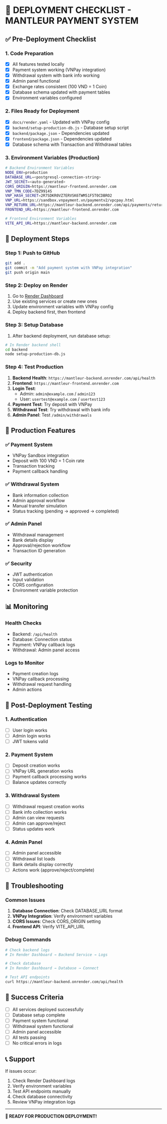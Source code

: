 # 🚀 DEPLOYMENT CHECKLIST - MANTLEUR PAYMENT SYSTEM

## ✅ Pre-Deployment Checklist

### 1. **Code Preparation**
- [x] All features tested locally
- [x] Payment system working (VNPay integration)
- [x] Withdrawal system with bank info working
- [x] Admin panel functional
- [x] Exchange rates consistent (100 VND = 1 Coin)
- [x] Database schema updated with payment tables
- [x] Environment variables configured

### 2. **Files Ready for Deployment**
- [x] `docs/render.yaml` - Updated with VNPay config
- [x] `backend/setup-production-db.js` - Database setup script
- [x] `backend/package.json` - Dependencies updated
- [x] `frontend/package.json` - Dependencies updated
- [x] Database schema with Transaction and Withdrawal tables

### 3. **Environment Variables (Production)**
```bash
# Backend Environment Variables
NODE_ENV=production
DATABASE_URL=<postgresql-connection-string>
JWT_SECRET=<auto-generated>
CORS_ORIGIN=https://mantleur-frontend.onrender.com
VNP_TMN_CODE=7DZ9914S
VNP_HASH_SECRET=2R7SDKR0VZ7ERVSK6TWM51F5T0CDBRO2
VNP_URL=https://sandbox.vnpayment.vn/paymentv2/vpcpay.html
VNP_RETURN_URL=https://mantleur-backend.onrender.com/api/payments/return
FRONTEND_URL=https://mantleur-frontend.onrender.com

# Frontend Environment Variables
VITE_API_URL=https://mantleur-backend.onrender.com
```

## 🚀 Deployment Steps

### Step 1: Push to GitHub
```bash
git add .
git commit -m "Add payment system with VNPay integration"
git push origin main
```

### Step 2: Deploy on Render
1. Go to [Render Dashboard](https://dashboard.render.com)
2. Use existing services or create new ones
3. Update environment variables with VNPay config
4. Deploy backend first, then frontend

### Step 3: Setup Database
1. After backend deployment, run database setup:
```bash
# In Render backend shell
cd backend
node setup-production-db.js
```

### Step 4: Test Production
1. **Backend Health**: `https://mantleur-backend.onrender.com/api/health`
2. **Frontend**: `https://mantleur-frontend.onrender.com`
3. **Login Test**: 
   - Admin: `admin@example.com` / `admin123`
   - User: `usertest@example.com` / `usertest123`
4. **Payment Test**: Try deposit with VNPay
5. **Withdrawal Test**: Try withdrawal with bank info
6. **Admin Panel**: Test `/admin/withdrawals`

## 🔧 Production Features

### ✅ Payment System
- VNPay Sandbox integration
- Deposit with 100 VND = 1 Coin rate
- Transaction tracking
- Payment callback handling

### ✅ Withdrawal System
- Bank information collection
- Admin approval workflow
- Manual transfer simulation
- Status tracking (pending → approved → completed)

### ✅ Admin Panel
- Withdrawal management
- Bank details display
- Approval/rejection workflow
- Transaction ID generation

### ✅ Security
- JWT authentication
- Input validation
- CORS configuration
- Environment variable protection

## 📊 Monitoring

### Health Checks
- Backend: `/api/health`
- Database: Connection status
- Payment: VNPay callback logs
- Withdrawal: Admin panel access

### Logs to Monitor
- Payment creation logs
- VNPay callback processing
- Withdrawal request handling
- Admin actions

## 🎯 Post-Deployment Testing

### 1. **Authentication**
- [ ] User login works
- [ ] Admin login works
- [ ] JWT tokens valid

### 2. **Payment System**
- [ ] Deposit creation works
- [ ] VNPay URL generation works
- [ ] Payment callback processing works
- [ ] Balance updates correctly

### 3. **Withdrawal System**
- [ ] Withdrawal request creation works
- [ ] Bank info collection works
- [ ] Admin can view requests
- [ ] Admin can approve/reject
- [ ] Status updates work

### 4. **Admin Panel**
- [ ] Admin panel accessible
- [ ] Withdrawal list loads
- [ ] Bank details display correctly
- [ ] Actions work (approve/reject/complete)

## 🚨 Troubleshooting

### Common Issues
1. **Database Connection**: Check DATABASE_URL format
2. **VNPay Integration**: Verify environment variables
3. **CORS Issues**: Check CORS_ORIGIN setting
4. **Frontend API**: Verify VITE_API_URL

### Debug Commands
```bash
# Check backend logs
# In Render Dashboard → Backend Service → Logs

# Check database
# In Render Dashboard → Database → Connect

# Test API endpoints
curl https://mantleur-backend.onrender.com/api/health
```

## 🎉 Success Criteria

- [ ] All services deployed successfully
- [ ] Database setup complete
- [ ] Payment system functional
- [ ] Withdrawal system functional
- [ ] Admin panel accessible
- [ ] All tests passing
- [ ] No critical errors in logs

## 📞 Support

If issues occur:
1. Check Render Dashboard logs
2. Verify environment variables
3. Test API endpoints manually
4. Check database connectivity
5. Review VNPay integration logs

---

**🚀 READY FOR PRODUCTION DEPLOYMENT!**
